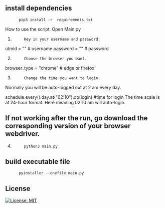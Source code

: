 
## install dependencies
          pip3 install -r  requirements.txt          
         
How to use the script.
Open Main.py
1.          Key in your username and password.
  
utmid = "" # username
password = "" # password

2.          Choose the browser you want.
browser_type = "chrome" # edge or firefox

3.          Change the time you want to login.

Normally you will be auto-logged out at 2 am every day.

schedule.every().day.at("02:10").do(login) #time for login
The time scale is at 24-hour format. Here meaning 02:10 am will auto-login.

## If not working after the run, go download the corresponding version of your browser webdriver.
4.          python3 main.py


## build  executable file
          pyinstaller --onefile main.py
          
## License
[![License: MIT](https://img.shields.io/badge/License-BSD%203--Clause-blue.svg)](https://github.com/chunkeat99/utm_wifi_login/blob/main/LICENSE)

